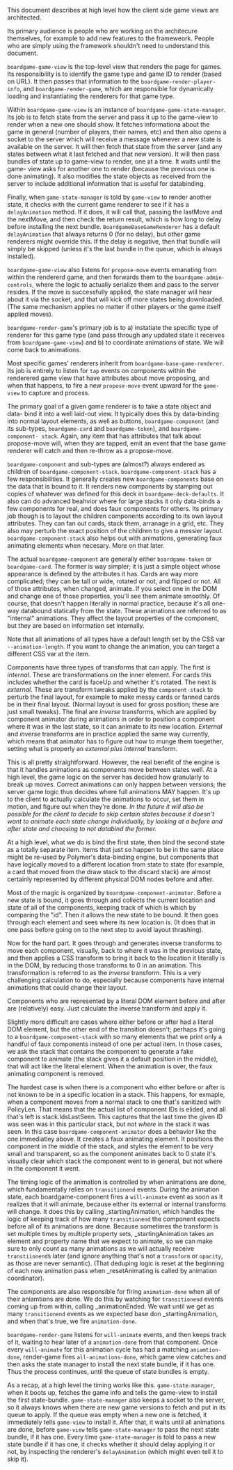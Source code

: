 This document describes at high level how the client side game views are
architected.

Its primary audience is people who are working on the architecure themselves,
for example to add new features to the frameweork. People who are simply using
the framework shouldn't need to understand this document.

`boardgame-game-view` is the top-level view that renders the page for games.
Its responsibility is to identify the game type and game ID to render (based
on URL). It then passes that information to the `boardgame-render-player-
info`, and `boardgame-render-game`, which are responsible for dynamically
loading and instantiating the renderers for that game type.

Within `boardgame-game-view` is an instance of `boardgame-game-state-manager`.
Its job is to fetch state from the server and pass it up to the game-view to
render when a new one should show. It fetches informationa about the game in
general (number of players, their names, etc) and then also opens a socket to
the server which will receive a message whenever a new state is available on
the server. It will then fetch that state from the server (and any states
between what it last fetched and that new version). It will then pass bundles
of state up to game-view to render, one at a time. It waits until the game-
view asks for another one to render (because the previous one is done
animating). It also modifies the state objects as received from the server to
include additional information that is useful for databinding. 

Finally, when `game-state-manager` is told by `game-view` to render another state, it checks with the current game renderer to see if it has a `delayAnimation` method. If it does, it will call that, passing the lastMove and the nextMove, and then check the return result, which is how long to delay before installing the next bundle. `BoardgameBaseGameRenderer` has a default `delayAnimation` that always returns 0 (for no delay), but other game renderers might override this. If the delay is negative, then that bundle will simply be skipped (unless it's the last bundle in the queue, which is always installed).

`boardgame-game-view` also listens for `propose-move` events emanating from
within the rendererd game, and then forwards them to the `boardgame-admin-
controls`, where the logic to actually serialize them and pass to the server
resides. If the move is successfully applied, the state manager will hear
about it via the socket, and that will kick off more states being downloaded.
(The same mechanism applies no matter if other players or the game itself
applied moves).

`boardgame-render-game`'s primary job is to a) instatiate the specific type of
renderer for this game type (and pass through any updated state it receives
from `boardgame-game-view`) and b) to coordinate animations of state. We will
come back to animations.

Most specific games' renderers inherit from `boardgame-base-game-renderer`.
Its job is entirely to listen for `tap` events on components within the
renderered game view that have attributes about move proposing, and when that
happens, to fire a new `propose-move` event upward for the `game-view` to
capture and process.

The primary goal of a given game renderer is to take a state object and data-
bind it into a well laid-out view. It typically does this by data-binding into
normal layout elements, as well as buttons, `boardgame-component` (and its
sub-types, `boardgame-card` and `boardgame-token`), and `boardgame-component-
stack`. Again, any item that has attributes that talk about propose-move will,
when they are tapped, emit an event that the base game renderer will catch and
then re-throw as a propose-move.

`boardgame-component` and sub-types are (almost?) always endered as children
of `boardgame-component-stack`. `boardgame-component-stack` has a few
responsibilities. It generally creates new `boardgame-components` base on the
data that is bound to it. It renders new components by stamping out copies of
whatever was defined for this deck in `boardgame-deck-defaults`. It also can
do advanced beahvior where for large stacks it only data-binds a few
components for real, and does faux components for others. Its primary job
though is to layout the children components according to its own layout
attributes. They can fan out cards, stack them, arranage in a grid, etc. They
also may perturb the exact position of the children to give a messier layout.
`boardgame-component-stack` also helps out with animations, generating faux
animating elements when necesary. More on that later.

The actual `boardgame-component` are generally either `boardgame-token` or
`boardgame-card`. The former is way simpler; it is just a simple object whose
appearance is defined by the attributes it has. Cards are way more
complicated; they can be tall or wide, rotated or not, and flipped or not. All
of those attributes, when changed, animate. If you select one in the DOM and
change one of those properties, you'll see them animate smoothly. Of course,
that doesn't happen literally in normal practice, because it's all one-way
databound statically from the state. These animations are referred to as
"internal" animations. They affect the layout properties of the component, but
they are based on information set internally.

Note that all animations of all types have a default length set by the CSS var
`--animation-length`. If you want to change the animation, you can target a
different CSS var at the item.

Components have three types of transforms that can apply. The first is
*internal*. These are transformations on the inner element. For cards this
includes whether the card is faceUp and whether it's rotated. The next is
*external*. These are transform tweaks applied by the `component-stack` to
perturb the final layout, for example to make messy cards or fanned cards be
in their final layout. (Normal layout is used for gross position; these are
just small tweaks). The final are *inverse* transforms, which are applied by
component animator during animations in order to position a component where it
was in the last state, so it can animate to its new location. *External* and
*inverse* transforms are in practice applied the same way currently, which
means that animator has to figure out how to munge them toegether, setting
what is properly an *external plus internal* transform.

This is all pretty straightforward. However, the real benefit of the engine is
that it handles animations as components move between states well. At a high
level, the game logic on the server has decided how granularly to break up
moves. Correct animations can only happen between versions; the server game
logic thus decides where full animations MAY happen. It's up to the client to
actually calculate the animations to occur, set them in motion, and figure out
when they're done. *In the future it will also be possible for the client to
decide to skip certain states because it doesn't want to animate each state
change individually, by looking at a before and after state and choosing to
not databind the former.*

At a high level, what we do is bind the first state, then bind the second
state as a totally separate item. Items that just so happen to be in the same
place might be re-used by Polymer's data-binding engine, but components that
have logically moved to a different location from state to state (for example,
a card that moved from the draw stack to the discard stack) are almost
certainly represented by different physical DOM nodes before and after.

Most of the magic is organized by `boardgame-component-animator`. Before a new
state is bound, it goes through and collects the current location and state of
all of the components, keeping track of which is which by comparing the "id".
Then it allows the new state to be bound. It then goes through each element
and sees where its new location is. (It does that in one pass before going on
to the next step to avoid layout thrashing).

Now for the hard part. It goes through and generates inverse transforms to
move each component, visually, back to where it was in the previous state, and
then applies a CSS transform to bring it back to the location it literally is
in the DOM, by reducing those transforms to 0 in an animation. This
transformation is referred to as the *inverse* transform. This is a very
challenging calculation to do, especially because components have internal
animations that could change their layout.

Components who are represented by a literal DOM element before and after are
(relatively) easy. Just calculate the inverse transform and apply it.

Slightly more difficult are cases where either before or after had a literal
DOM element, but the other end of the transition doesn't; perhaps it's going
to a `boardgame-component-stack` with so many elements that we print only a
handful of faux components instead of one per actual item. In those cases, we
ask the stack that contains the component to generate a fake component to
animate (the stack gives it a default position in the middle), that will act
like the literal element. When the animation is over, the faux animating
component is removed.

The hardest case is when there is a component who either before or after is
not known to be in a specific location in a stack. This happens, for exmaple,
when a component moves from a normal stack to one that's sanitized with
PolicyLen. That means that the actual list of component IDs is elided, and all
that's left is stack.IdsLastSeen. This captures that the last time the given
ID was seen was in this particular stack, but not _where_ in the stack it was
seen. In this case `boardgame-component-animator` does a behavior like the one
immediatley above. It creates a faux animating element. It positions the
component in the middle of the stack, and styles the element to be very small
and transparent, so as the component animates back to 0 state it's visually
clear which stack the component went to in general, but not where in the
component it went.

The timing logic of the animation is controlled by when animations are done,
which fundamentally relies on `transitionend` events. During the animation
state, each boardgame-component fires a `will-animate` event as soon as it
realizes that it will animate, because either its external or internal
transforms will change. It does this by calling _startingAnimation, which
handles the logic of keeping track of how many `transitionend` the component
expects before all of its animations are done. Because sometimes the transform
is set multiple times by multiple property sets, _startingAnimation takes an element and property name that we expect to animate, so we can make sure to only count as many animations as we will actually
receive `transtiionend`s later (and ignore anything that's not a `transform` or `opacity`, as those are never semantic). (That deduping logic is reset at the beginning
of each new animation pass when _resetAnimating is called by animation
coordinator).

The components are also responsible for firing `animation-done` when all of
their aniamtions are done. We do this by watching for `transitionend` events
coming up from within, calling _animationEnded. We wait until we get as many
`transitionend` events as we expected base don _startingAnimation, and when
that's true, we fire `animation-done`.

`boardgame-render-game` listens for `will-animate` events, and then keeps
track of it, waiting to hear later of a `animation-done` from that component.
Once every `will-animate` for this animation cycle has had a matching
`aniamtion-done`, render-game fires `all-animations-done`, which game view
catches and then asks the state manager to install the next state bundle, if
it has one. Thus the process continues, until the queue of state bundles is
empty.

As a recap, at a high level the timing works like this. `game-state-manager`, when it boots up, fetches the game info and tells the game-view to install the first state-bundle. `game-state-manager` also keeps a socket to the server, so it always knows when there are new game versions to fetch and put in its queue to apply. If the queue was empty when a new one is fetched, it immediately tells `game-view` to install it. After that, it waits until all animations are done, before `game-view` tells `game-state-manager` to pass the next state bundle, if it has one. Every time `game-state-manager` is told to pass a new state bundle if it has one, it checks whether it should delay applying it or not, by inspecting the renderer's `delayAnimation` (which might even tell it to skip it).
